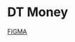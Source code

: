 # DT Money

[FIGMA](https://www.figma.com/file/F8Kik9XTEgT3kLBf4ZhqxM/DT-Money-(Community)?node-id=0%3A1&t=HBJV3HDciKnWEmVE-0)
